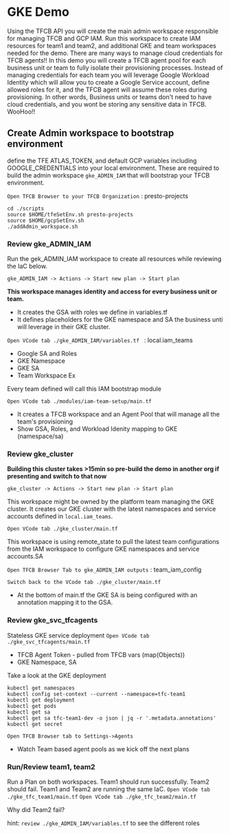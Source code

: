# GKE Demo
Using the TFCB API you will create the main admin workspace responsible for managing TFCB and GCP IAM.  Run this workspace to create IAM resources for team1 and team2, and additional GKE and team workspaces needed for the demo.  There are many ways to manage cloud credentials for TFCB agents!!  In this demo you will create a TFCB agent pool for each business unit or team to fully isolate their provisioning processes.  Instead of managing credentials for each team you will leverage Google Workload Identity which will allow you to create a Google Service account, define allowed roles for it, and the TFCB agent will assume these roles during provisioning.  In other words, Business units or teams don't need to have cloud credentials, and you wont be storing any sensitive data in TFCB.  WooHoo!!


## Create Admin workspace to bootstrap environment
define the TFE ATLAS_TOKEN, and default GCP variables including GOOGLE_CREDENTIALS into your local environment.  These are required to build the admin workspace `gke_ADMIN_IAM` that will bootstrap your TFCB environment.

`Open TFCB Browser to your TFCB Organization` : presto-projects
```
cd ./scripts
source $HOME/tfeSetEnv.sh presto-projects
source $HOME/gcpSetEnv.sh
./addAdmin_workspace.sh
```

### Review gke_ADMIN_IAM
Run the gek_ADMIN_IAM workspace to create all resources while reviewing the IaC below.
```
gke_ADMIN_IAM -> Actions -> Start new plan -> Start plan
```

**This workspace manages identity and access for every business unit or team.**
* It creates the GSA with roles we define in variables.tf
* It defines placeholders for the GKE namespace and SA the business unti will leverage in their GKE cluster.

`Open VCode tab ./gke_ADMIN_IAM/variables.tf ` : local.iam_teams
  * Google SA and Roles
  * GKE Namespace
  * GKE SA
  * Team Workspace Ex

Every team defined will call this IAM bootstrap module

`Open VCode tab ./modules/iam-team-setup/main.tf`
* It creates a TFCB workspace and an Agent Pool that will manage all the team's provisioning
* Show GSA, Roles, and Workload Idenity mapping to GKE (namespace/sa)

### Review gke_cluster
**Building this cluster takes >15min so pre-build the demo in another org if presenting and switch to that now**
```
gke_cluster -> Actions -> Start new plan -> Start plan
```

This workspace might be owned by the platform team managing the GKE cluster.  It creates our GKE cluster with the latest namespaces and service accounts defined in `local.iam_teams`.

`Open VCode tab ./gke_cluster/main.tf`

This workspace is using remote_state to pull the latest team configurations from the IAM workspace to configure GKE namespaces and service accounts.SA

`Open TFCB Browser Tab to gke_ADMIN_IAM outputs` : team_iam_config

`Switch back to the VCode tab ./gke_cluster/main.tf`
* At the bottom of main.tf the GKE SA is being configured with an annotation mapping it to the GSA.

### Review gke_svc_tfcagents
Stateless GKE service deployment
`Open VCode tab ./gke_svc_tfcagents/main.tf`
* TFCB Agent Token - pulled from TFCB vars (map(Objects))
* GKE Namespace, SA

Take a look at the GKE deployment
```
kubectl get namespaces
kubectl config set-context --current --namespace=tfc-team1
kubectl get deployment
kubectl get pods
kubectl get sa
kubectl get sa tfc-team1-dev -o json | jq -r '.metadata.annotations'
kubectl get secret
```

`Open TFCB Browser tab to Settings->Agents`
* Watch Team based agent pools as we kick off the next plans
### Run/Review team1, team2
Run a Plan on both workspaces.  Team1 should run successfully. Team2 should fail.
Team1 and Team2 are running the same IaC.
`Open VCode tab ./gke_tfc_team1/main.tf`
`Open VCode tab ./gke_tfc_team2/main.tf`

Why did Team2 fail?

hint: `review ./gke_ADMIN_IAM/variables.tf` to see the different roles